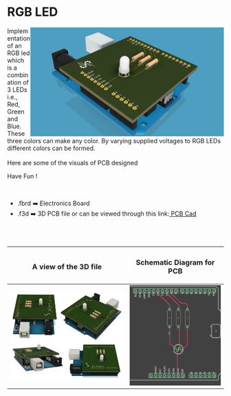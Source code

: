 <h1>RGB LED</h1>

<div>
   <img width=450 align=right src="https://github.com/Electroversity/Electroverse/blob/main/PCB%20Designs/09-RGB%20interface/img1.png"/>
   <p>Implementation of an RGB led which is a combination of 3 LEDs i.e., Red, Green and Blue. These three colors can make any color. By varying supplied voltages to RGB LEDs different colors can be formed.<br><br>Here are some of the visuals of PCB designed<br>
        
   Have Fun !
  </p>
<br>

   - .fbrd ➡️ Electronics Board
   - .f3d  ➡️ 3D PCB file or can be viewed through this link:<a href="https://a360.co/342w9Sw"> PCB Cad</a>
   
   
<br> <br> 
<div align=center>
   
| <h3>A view of the 3D file</h2> | <h3>Schematic Diagram for PCB</h3> |      
| --- | --- |
| <img width=600 align=center src="https://github.com/Electroversity/Electroverse/blob/main/PCB%20Designs/09-RGB%20interface/img2.png"/><br><img width=600 align=center src="https://github.com/Electroversity/Electroverse/blob/main/PCB%20Designs/09-RGB%20interface/img3.png"/> |    <img width="400" src="https://github.com/Electroversity/Electroverse/blob/main/PCB%20Designs/09-RGB%20interface/PCB_view.png"> | 
 
</div>

 
